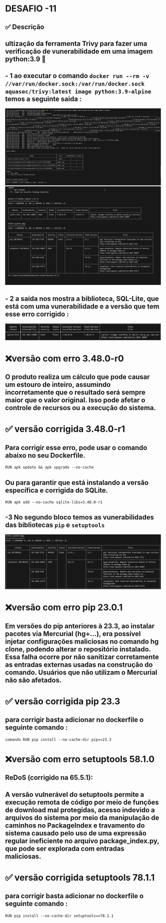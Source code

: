 # DESAFIO -11
## ✅ Descrição  
## ultização da ferramenta Trivy para fazer uma verificação de vunerabilidade em uma imagem python:3.9 🔬
## - 1 ao executar o comando `docker run --rm -v //var/run/docker.sock:/var/run/docker.sock aquasec/trivy:latest image python:3.9-alpine` temos a seguinte saida :
![alt text](images/image.png) 
![alt text](images/image2.png)
## - 2 a saida nos mostra a biblioteca, SQL-Lite, que está com uma vunerabilidade e a versão que tem esse erro corrigido :
 ![alt text](images/image3.png) 
 # ❌versão com erro 3.48.0-r0
 ## O produto realiza um cálculo que pode causar um estouro de inteiro, assumindo incorretamente que o resultado será sempre maior que o valor original. Isso pode afetar o controle de recursos ou a execução do sistema.
 # ✅ versão corrigida 3.48.0-r1
 ## Para corrigir esse erro, pode usar o comando abaixo no seu Dockerfile.
 ```docker
 RUN apk update && apk upgrade --no-cache
 ```
## Ou para garantir que está instalando a versão específica e corrigida do SQLite.
 ```docker
RUN apk add --no-cache sqlite-libs=3.48.0-r1
 ```
## -3 No segundo bloco temos as vunerabilidades das bibliotecas `pip` e `setuptools` 
![alt text](images/image4.png)
# ❌versão com erro pip 23.0.1
## Em versões do pip anteriores à 23.3, ao instalar pacotes via Mercurial (hg+...), era possível injetar configurações maliciosas no comando hg clone, podendo alterar o repositório instalado. Essa falha ocorre por não sanitizar corretamente as entradas externas usadas na construção do comando. Usuários que não utilizam o Mercurial não são afetados.
# ✅ versão corrigida pip 23.3
## para corrigir basta adicionar no dockerfile o seguinte comando :
 ```docker
comando RUN pip install --no-cache-dir pip==23.3
 ```
# ❌versão com erro setuptools 58.1.0
## ReDoS (corrigido na 65.5.1):
## A versão vulnerável do setuptools permite a execução remota de código por meio de funções de download mal protegidas, acesso indevido a arquivos do sistema por meio da manipulação de caminhos no PackageIndex e travamento do sistema causado pelo uso de uma expressão regular ineficiente no arquivo package_index.py, que pode ser explorada com entradas maliciosas.
# ✅ versão corrigida setuptools 78.1.1
## para corrigir basta adicionar no dockerfile o seguinte comando :
 ```docker
RUN pip install --no-cache-dir setuptools==78.1.1
 ```